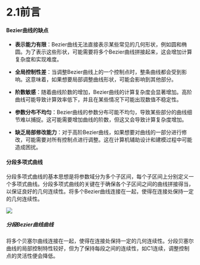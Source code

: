 # 2.1前言


#### Bezier曲线的缺点
- **表示能力有限**：Bezier曲线无法直接表示某些常见的几何形状，例如圆和椭圆。为了表示这些形状，可能需要将多个Bezier曲线拼接起来，这会增加计算复杂度和实现难度。
- **全局控制性差**：当调整Bezier曲线上的一个控制点时，整条曲线都会受到影响。这意味着，如果想要局部调整曲线形状，可能会影响到其他部分。

- **阶数敏感**：随着曲线阶数的增加，Bezier曲线的计算复杂度会显著增加。高阶曲线可能导致计算效率低下，并且在某些情况下可能出现数值不稳定性。

- **参数分布不均匀**：Bezier曲线的参数分布可能不均匀，导致某些部分的曲线细节难以捕捉。这可能需要增加曲线的阶数，但这又会导致计算复杂度增加。

- **缺乏局部修改能力**：对于高阶Bezier曲线，如果想要对曲线的一部分进行修改，可能需要对所有控制点进行调整。这在计算机辅助设计和建模过程中可能造成困扰。
#### 分段多项式曲线
分段多项式曲线的基本思想是将参数域分为多个子区间，每个子区间上分别定义一个多项式曲线。分段多项式曲线的关键在于确保各个子区间之间的曲线拼接得当，以保证良好的几何连续性。将多个Bezier曲线连接在一起，使得在连接处保持一定的几何连续性。

![](/Nurbs/1682167008358.jpg)
##### 分段Bezier曲线曲线
将多个贝塞尔曲线连接在一起，使得在连接处保持一定的几何连续性。分段贝塞尔曲线的局部控制特性较好，但为了保持每段之间的连续性，如C1连续，调整控制点的灵活性便会降低。
